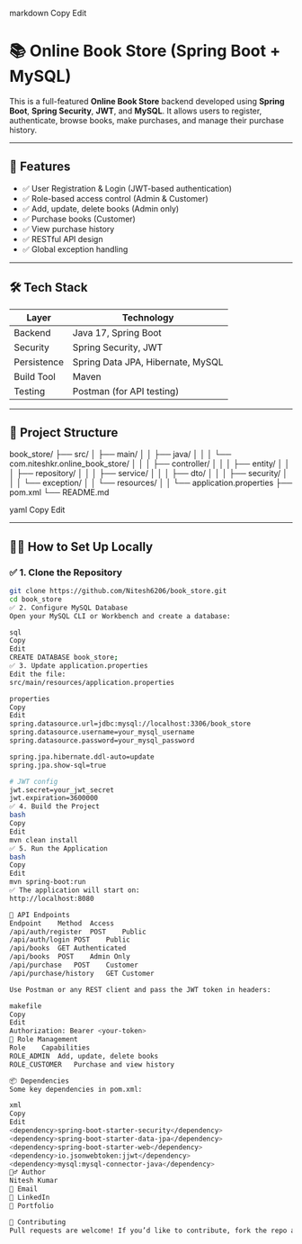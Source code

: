 
markdown
Copy
Edit
# 📚 Online Book Store (Spring Boot + MySQL)

This is a full-featured **Online Book Store** backend developed using **Spring Boot**, **Spring Security**, **JWT**, and **MySQL**. It allows users to register, authenticate, browse books, make purchases, and manage their purchase history.

---

## 🚀 Features

- ✅ User Registration & Login (JWT-based authentication)
- ✅ Role-based access control (Admin & Customer)
- ✅ Add, update, delete books (Admin only)
- ✅ Purchase books (Customer)
- ✅ View purchase history
- ✅ RESTful API design
- ✅ Global exception handling

---

## 🛠️ Tech Stack

| Layer       | Technology                      |
|-------------|----------------------------------|
| Backend     | Java 17, Spring Boot             |
| Security    | Spring Security, JWT             |
| Persistence | Spring Data JPA, Hibernate, MySQL |
| Build Tool  | Maven                            |
| Testing     | Postman (for API testing)        |

---

## 📁 Project Structure

book_store/
├── src/
│ ├── main/
│ │ ├── java/
│ │ │ └── com.niteshkr.online_book_store/
│ │ │ ├── controller/
│ │ │ ├── entity/
│ │ │ ├── repository/
│ │ │ ├── service/
│ │ │ ├── dto/
│ │ │ ├── security/
│ │ │ └── exception/
│ │ └── resources/
│ │ └── application.properties
├── pom.xml
└── README.md

yaml
Copy
Edit

---

## 🧑‍💻 How to Set Up Locally

### ✅ 1. Clone the Repository

```bash
git clone https://github.com/Nitesh6206/book_store.git
cd book_store
✅ 2. Configure MySQL Database
Open your MySQL CLI or Workbench and create a database:

sql
Copy
Edit
CREATE DATABASE book_store;
✅ 3. Update application.properties
Edit the file:
src/main/resources/application.properties

properties
Copy
Edit
spring.datasource.url=jdbc:mysql://localhost:3306/book_store
spring.datasource.username=your_mysql_username
spring.datasource.password=your_mysql_password

spring.jpa.hibernate.ddl-auto=update
spring.jpa.show-sql=true

# JWT config
jwt.secret=your_jwt_secret
jwt.expiration=3600000
✅ 4. Build the Project
bash
Copy
Edit
mvn clean install
✅ 5. Run the Application
bash
Copy
Edit
mvn spring-boot:run
✅ The application will start on:
http://localhost:8080

🧪 API Endpoints
Endpoint	Method	Access
/api/auth/register	POST	Public
/api/auth/login	POST	Public
/api/books	GET	Authenticated
/api/books	POST	Admin Only
/api/purchase	POST	Customer
/api/purchase/history	GET	Customer

Use Postman or any REST client and pass the JWT token in headers:

makefile
Copy
Edit
Authorization: Bearer <your-token>
🔐 Role Management
Role	Capabilities
ROLE_ADMIN	Add, update, delete books
ROLE_CUSTOMER	Purchase and view history

📦 Dependencies
Some key dependencies in pom.xml:

xml
Copy
Edit
<dependency>spring-boot-starter-security</dependency>
<dependency>spring-boot-starter-data-jpa</dependency>
<dependency>spring-boot-starter-web</dependency>
<dependency>io.jsonwebtoken:jjwt</dependency>
<dependency>mysql:mysql-connector-java</dependency>
🙋‍♂️ Author
Nitesh Kumar
📧 Email
🔗 LinkedIn
💼 Portfolio

🤝 Contributing
Pull requests are welcome! If you’d like to contribute, fork the repo and submit a PR.
